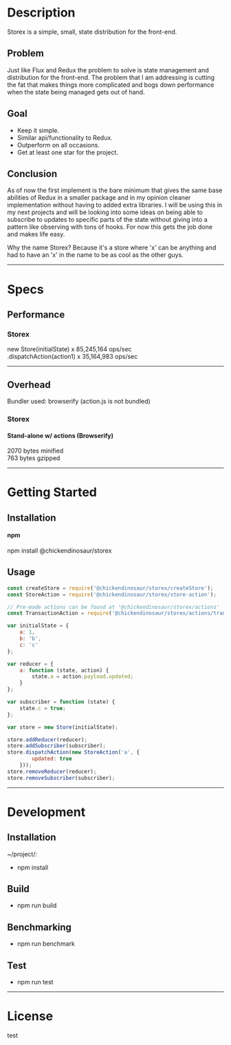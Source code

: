 # Description  

Storex is a simple, small, state distribution for the front-end.

## Problem

Just like Flux and Redux the problem to solve is state management and distribution for the front-end. The problem that I am addressing is cutting the fat that makes things more complicated and bogs down performance when the state being managed gets out of hand.

## Goal

- Keep it simple.
- Similar api/functionality to Redux.
- Outperform on all occasions.
- Get at least one star for the project.

## Conclusion

As of now the first implement is the bare minimum that gives the same base abilities of Redux in a smaller package and in my opinion cleaner implementation without having to added extra libraries. I will be using this in my next projects and will be looking into some ideas on being able to subscribe to updates to specific parts of the state without giving into a pattern like observing with tons of hooks. For now this gets the job done and makes life easy.

Why the name Storex? Because it's a store where 'x' can be anything and had to have an 'x' in the name to be as cool as the other guys.

---  

# Specs  

## Performance  

### Storex

new Store(initialState) x 85,245,164 ops/sec  
.dispatchAction(action1) x 35,164,983 ops/sec  

---  

## Overhead  

Bundler used: browserify (action.js is not bundled)

### Storex  

#### Stand-alone w/ actions (Browserify)

2070 bytes 	minified  
763 bytes 	gzipped  

---  

# Getting Started  

## Installation

#### npm  

npm install @chickendinosaur/storex

## Usage

```javascript
const createStore = require('@chickendinosaur/storex/createStore');
const StoreAction = require('@chickendinosaur/storex/store-action');

// Pre-made actions can be found at '@chickendinosaur/storex/actions'
const TransactionAction = require('@chickendinosaur/storex/actions/transaction-action');

var initialState = {
	a: 1,
	b: 'b',
	c: 'c'
};

var reducer = {
	a: function (state, action) {
		state.a = action.payload.updated;
	}
};

var subscriber = function (state) {
	state.c = true;
};

var store = new Store(initialState);

store.addReducer(reducer);
store.addSubscriber(subscriber);
store.dispatchAction(new StoreAction('a', {
		updated: true
	}));
store.removeReducer(reducer);
store.removeSubscriber(subscriber);
```
---  

# Development  

## Installation  

~/project/:

* npm install

## Build  

* npm run build

## Benchmarking  

* npm run benchmark

## Test  

* npm run test

---  

# License  

test

